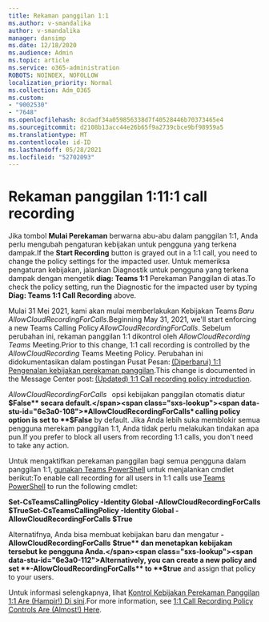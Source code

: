 ```yaml
---
title: Rekaman panggilan 1:1
ms.author: v-smandalika
author: v-smandalika
manager: dansimp
ms.date: 12/18/2020
ms.audience: Admin
ms.topic: article
ms.service: o365-administration
ROBOTS: NOINDEX, NOFOLLOW
localization_priority: Normal
ms.collection: Adm_O365
ms.custom:
- "9002530"
- "7648"
ms.openlocfilehash: 8cdadf34a059856338d7f40528446b70373465e4
ms.sourcegitcommit: d2108b13acc44e26b65f9a2739cbce9bf98959a5
ms.translationtype: MT
ms.contentlocale: id-ID
ms.lasthandoff: 05/28/2021
ms.locfileid: "52702093"
---
```

# <a name="11-call-recording"></a><span data-ttu-id="6e3a0-102">Rekaman panggilan 1:1</span><span class="sxs-lookup"><span data-stu-id="6e3a0-102">1:1 call recording</span></span>

<span data-ttu-id="6e3a0-103">Jika tombol **Mulai Perekaman** berwarna abu-abu dalam panggilan 1:1, Anda perlu mengubah pengaturan kebijakan untuk pengguna yang terkena dampak.</span><span class="sxs-lookup"><span data-stu-id="6e3a0-103">If the **Start Recording** button is grayed out in a 1:1 call, you need to change the policy settings for the impacted user.</span></span> <span data-ttu-id="6e3a0-104">Untuk memeriksa pengaturan kebijakan, jalankan Diagnostik untuk pengguna yang terkena dampak dengan mengetik **diag: Teams 1:1** Perekaman Panggilan di atas.</span><span class="sxs-lookup"><span data-stu-id="6e3a0-104">To check the policy setting, run the Diagnostic for the impacted user by typing **Diag: Teams 1:1 Call Recording** above.</span></span>     

<span data-ttu-id="6e3a0-105">Mulai 31 Mei 2021, kami akan mulai memberlakukan Kebijakan Teams *Baru AllowCloudRecordingForCalls*.</span><span class="sxs-lookup"><span data-stu-id="6e3a0-105">Beginning May 31, 2021, we'll start enforcing a new Teams Calling Policy *AllowCloudRecordingForCalls*.</span></span> <span data-ttu-id="6e3a0-106">Sebelum perubahan ini, rekaman panggilan 1:1 dikontrol oleh *AllowCloudRecording Teams* Meeting.</span><span class="sxs-lookup"><span data-stu-id="6e3a0-106">Prior to this change, 1:1 call recording is controlled by the *AllowCloudRecording* Teams Meeting Policy.</span></span> <span data-ttu-id="6e3a0-107">Perubahan ini didokumentasikan dalam postingan Pusat Pesan: [(Diperbarui) 1:1 Pengenalan kebijakan perekaman panggilan](https://portal.microsoft.com/Adminportal/Home?ref=MessageCenter/:/messages/MC238796).</span><span class="sxs-lookup"><span data-stu-id="6e3a0-107">This change is documented in the Message Center post: [(Updated) 1:1 Call recording policy introduction](https://portal.microsoft.com/Adminportal/Home?ref=MessageCenter/:/messages/MC238796).</span></span>  

<span data-ttu-id="6e3a0-108">*AllowCloudRecordingForCalls*   opsi kebijakan panggilan otomatis diatur **$False** secara default.</span><span class="sxs-lookup"><span data-stu-id="6e3a0-108">*AllowCloudRecordingForCalls* calling policy option is set to **$False** by default.</span></span> <span data-ttu-id="6e3a0-109">Jika Anda lebih suka memblokir semua pengguna merekam panggilan 1:1, Anda tidak perlu melakukan tindakan apa pun.</span><span class="sxs-lookup"><span data-stu-id="6e3a0-109">If you prefer to block all users from recording 1:1 calls, you don't need to take any action.</span></span>  

<span data-ttu-id="6e3a0-110">Untuk mengaktifkan perekaman panggilan bagi semua pengguna dalam panggilan 1:1, [gunakan Teams PowerShell](/microsoftteams/teams-powershell-install) untuk menjalankan cmdlet berikut:</span><span class="sxs-lookup"><span data-stu-id="6e3a0-110">To enable call recording for all users in 1:1 calls use [Teams PowerShell](/microsoftteams/teams-powershell-install) to run the following cmdlet:</span></span> 

<span data-ttu-id="6e3a0-111">**Set-CsTeamsCallingPolicy -Identity Global -AllowCloudRecordingForCalls $True**</span><span class="sxs-lookup"><span data-stu-id="6e3a0-111">**Set-CsTeamsCallingPolicy -Identity Global -AllowCloudRecordingForCalls $True**</span></span> 

<span data-ttu-id="6e3a0-112">Alternatifnya, Anda bisa membuat kebijakan baru dan mengatur **-AllowCloudRecordingForCalls** **$true** dan menetapkan kebijakan tersebut ke pengguna Anda.</span><span class="sxs-lookup"><span data-stu-id="6e3a0-112">Alternatively, you can create a new policy and set **-AllowCloudRecordingForCalls** to **$true** and assign that policy to your users.</span></span> 

<span data-ttu-id="6e3a0-113">Untuk informasi selengkapnya, lihat [Kontrol Kebijakan Perekaman Panggilan 1:1 Are (Hampir!) Di sini](https://techcommunity.microsoft.com/t5/microsoft-teams-support/1-1-call-recording-policy-controls-are-almost-here/ba-p/2217668).</span><span class="sxs-lookup"><span data-stu-id="6e3a0-113">For more information, see [1:1 Call Recording Policy Controls Are (Almost!) Here](https://techcommunity.microsoft.com/t5/microsoft-teams-support/1-1-call-recording-policy-controls-are-almost-here/ba-p/2217668).</span></span>
